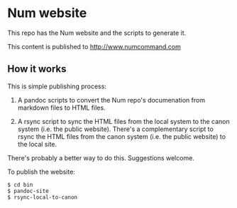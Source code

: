 # Num website

This repo has the Num website and the scripts to generate it.
 
This content is published to http://www.numcommand.com

## How it works

This is simple publishing process:

1. A pandoc scripts to convert the Num repo's documenation from markdown files to HTML files.

2. A rsync script to sync the HTML files from the local system to the canon system (i.e. the public website). There's a complementary script to rsync the HTML files from the canon system (i.e. the public website) to the local site.

There's probably a better way to do this. Suggestions welcome.

To publish the website:

    $ cd bin
    $ pandoc-site
    $ rsync-local-to-canon
